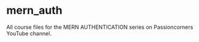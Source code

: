 # mern_auth

All course files for the MERN AUTHENTICATION series on Passioncorners YouTube channel.

